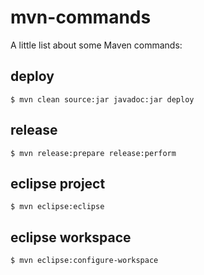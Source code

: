 # mvn-commands

A little list about some Maven commands:

## deploy

    $ mvn clean source:jar javadoc:jar deploy
    
## release

    $ mvn release:prepare release:perform

## eclipse project

    $ mvn eclipse:eclipse
    
## eclipse workspace

    $ mvn eclipse:configure-workspace
